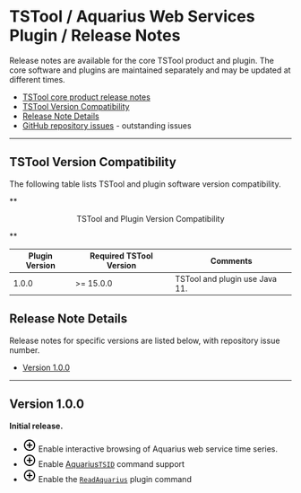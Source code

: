 # TSTool / Aquarius Web Services Plugin / Release Notes #

Release notes are available for the core TSTool product and plugin.
The core software and plugins are maintained separately and may be updated at different times.

*   [TSTool core product release notes](https://opencdss.state.co.us/tstool/latest/doc-user/appendix-release-notes/release-notes/)
*   [TSTool Version Compatibility](#tstool-version-compatibility)
*   [Release Note Details](#release-note-details)
*   [GitHub repository issues](https://github.com/OpenWaterFoundation/owf-tstool-aquarius-plugin/issues) - outstanding issues

----

## TSTool Version Compatibility ##

The following table lists TSTool and plugin software version compatibility.

**<p style="text-align: center;">
TSTool and Plugin Version Compatibility
</p>**

| **Plugin Version** | **Required TSTool Version** | **Comments** |
| -- | -- | -- |
| 1.0.0 | >= 15.0.0 | TSTool and plugin use Java 11. |

## Release Note Details ##

Release notes for specific versions are listed below,
with repository issue number.

*   [Version 1.0.0](#version-100)

----------

## Version 1.0.0 ##

**Initial release.**

*   ![new](new.png) Enable interactive browsing of Aquarius web service time series.
*   ![new](new.png) Enable [Aquarius`TSID`](../command-ref/TSID/TSID.md) command support
*   ![new](new.png) Enable the [`ReadAquarius`](../command-ref/ReadAquarius/ReadAquarius.md) plugin command
